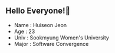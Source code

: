 ## Hello Everyone!:raised_hands:

* Name : Huiseon Jeon
* Age : 23
* Univ : Sookmyung Women's University
* Major : Software Convergence


<!--
## Solved.ac Tier
[![Solved.ac 프로필](http://mazassumnida.wtf/api/v2/generate_badge?boj=jackie032)](https://solved.ac/jackie032)
-->
